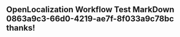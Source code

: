 <properties
ms.topic="hero-topic1"
ms.test1="hero-topic"
ms.test2="test"/>

## OpenLocalization Workflow Test MarkDown 0863a9c3-66d0-4219-ae7f-8f033a9c78bc thanks!
